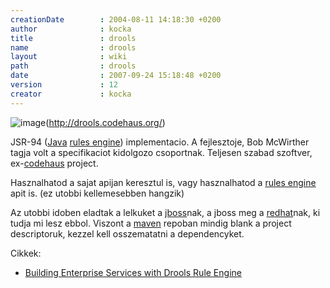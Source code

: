 ```yaml
---
creationDate        : 2004-08-11 14:18:30 +0200 
author              : kocka 
title               : drools 
name                : drools 
layout              : wiki 
path                : drools 
date                : 2007-09-24 15:18:48 +0200 
version             : 12 
creator             : kocka 
---
```

![image](http://drools.org/drools_logo.png)(http://drools.codehaus.org/)

JSR-94 ([Java](java.html) [rules engine](rules%20engine.html)) implementacio. A fejlesztoje, Bob McWirther tagja volt a specifikaciot kidolgozo csoportnak. Teljesen szabad szoftver, ex-[codehaus](codehaus.html) project.

Hasznalhatod a sajat apijan keresztul is, vagy hasznalhatod a [rules engine](rules%20engine.html) apit is. (ez utobbi kellemesebben hangzik)

Az utobbi idoben eladtak a lelkuket a [jboss](jboss.html)nak, a jboss meg a [redhat](Missing.html)nak, ki tudja mi lesz ebbol. Viszont a [maven](maven.html) repoban mindig blank a project descriptoruk, kezzel kell osszematatni a dependencyket.

Cikkek:

*   [Building Enterprise Services with Drools Rule Engine](http://www.onjava.com/lpt/a/6896)


